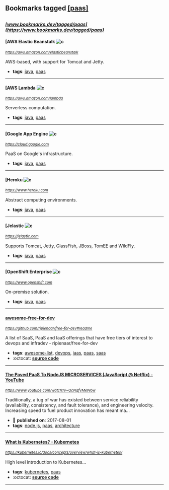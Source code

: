 ## Bookmarks tagged [[paas]](https://www.bookmarks.dev/search?q=[paas])

_<sup><sup>[www.bookmarks.dev/tagged/paas](https://www.bookmarks.dev/tagged/paas)</sup></sup>_
---
#### [AWS Elastic Beanstalk ![c](https://aws.amazon.com/elasticbeanstalk)
_<sup>https://aws.amazon.com/elasticbeanstalk</sup>_

AWS-based, with support for Tomcat and Jetty.
* **tags**: [java](../tagged/java.md), [paas](../tagged/paas.md)
---
#### [AWS Lambda ![c](https://aws.amazon.com/lambda)
_<sup>https://aws.amazon.com/lambda</sup>_

Serverless computation.
* **tags**: [java](../tagged/java.md), [paas](../tagged/paas.md)
---
#### [Google App Engine ![c](https://cloud.google.com)
_<sup>https://cloud.google.com</sup>_

PaaS on Google's infrastructure.
* **tags**: [java](../tagged/java.md), [paas](../tagged/paas.md)
---
#### [Heroku ![c](https://www.heroku.com)
_<sup>https://www.heroku.com</sup>_

Abstract computing environments.
* **tags**: [java](../tagged/java.md), [paas](../tagged/paas.md)
---
#### [Jelastic ![c](https://jelastic.com)
_<sup>https://jelastic.com</sup>_

Supports Tomcat, Jetty, GlassFish, JBoss, TomEE and WildFly.
* **tags**: [java](../tagged/java.md), [paas](../tagged/paas.md)
---
#### [OpenShift Enterprise ![c](https://www.openshift.com)
_<sup>https://www.openshift.com</sup>_

On-premise solution.
* **tags**: [java](../tagged/java.md), [paas](../tagged/paas.md)
---
#### [awesome-free-for-dev](https://github.com/ripienaar/free-for-dev#readme)
_<sup>https://github.com/ripienaar/free-for-dev#readme</sup>_

A list of SaaS, PaaS and IaaS offerings that have free tiers of interest to devops and infradev - ripienaar/free-for-dev
* **tags**: [awesome-list](../tagged/awesome-list.md), [devops](../tagged/devops.md), [iaas](../tagged/iaas.md), [paas](../tagged/paas.md), [saas](../tagged/saas.md)
* :octocat: **[source code](https://github.com/ripienaar/free-for-dev#readme)**
---
#### [The Paved PaaS To NodeJS MICROSERVICES (JavaScript @ Netflix) - YouTube](https://www.youtube.com/watch?v=QcNqfvMeWow)
_<sup>https://www.youtube.com/watch?v=QcNqfvMeWow</sup>_

Traditionally, a tug of war has existed between service reliability (availability, consistency, and fault tolerance), and engineering velocity. Increasing speed to fuel product innovation has meant ma...
* :calendar: **published on**: 2017-08-01
* **tags**: [node.js](../tagged/node.js.md), [paas](../tagged/paas.md), [architecture](../tagged/architecture.md)
---
#### [What is Kubernetes? - Kubernetes](https://kubernetes.io/docs/concepts/overview/what-is-kubernetes/)
_<sup>https://kubernetes.io/docs/concepts/overview/what-is-kubernetes/</sup>_

High level introduction to Kubernetes...
* **tags**: [kubernetes](../tagged/kubernetes.md), [paas](../tagged/paas.md)
* :octocat: **[source code](https://github.com/kubernetes/kubernetes)**
---
